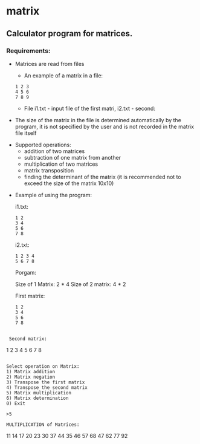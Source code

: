 # matrix

## Calculator program for matrices.

### Requirements:

* Matrices are read from files

  * An example of a matrix in a file:
  
  ```
  1 2 3
  4 5 6
  7 8 9
  ```
  * File i1.txt - input file of the first matri, i2.txt - second:

* The size of the matrix in the file is determined automatically by the program, it is not specified by the user and is not recorded in the matrix file itself

- Supported operations:
  - addition of two matrices
  - subtraction of one matrix from another
  - multiplication of two matrices
  - matrix transposition
  - finding the determinant of the matrix (it is recommended not to exceed the size of the matrix 10x10)


* Example of using the program:

  i1.txt:
  ```
  1 2
  3 4
  5 6
  7 8
  ```

  i2.txt:
  ```
  1 2 3 4
  5 6 7 8
  ```

  Porgam:

  Size of 1 Matrix: 2 * 4
  Size of 2 matrix: 4 * 2

  First matrix:
  ```
  1 2
  3 4
  5 6
  7 8
 ```

  Second matrix:
  ```
  1 2 3 4
  5 6 7 8
  ```

  Select operation on Matrix:
  1) Matrix addition
  2) Matrix negation
  3) Transpose the first matrix
  4) Transpose the second matrix
  5) Matrix multiplication
  6) Matrix determination
  0) Exit

  >5

  MULTIPLICATION of Matrices:
  ```
  11 14 17 20
  23 30 37 44
  35 46 57 68
  47 62 77 92
  ```
